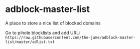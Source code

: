 # adblock-master-list
A place to store a nice list of blocked domains

Go to pihole blocklists and add URL: 
`https://raw.githubusercontent.com/the-jame/adblock-master-list/master/adlist.txt`
